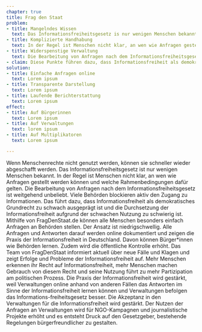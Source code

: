 ```yaml
---
chapter: true
title: Frag den Staat
problem:
- title: Mangelndes Wissen
  text: Das Informationsfreiheitsgesetz is nur wenigen Menschen bekannt
- title: Komplizierte Handhabung
  text: In der Regel ist Menschen nicht klar, an wen wie Anfragen gestellt werden können und welche Rahmen-bedingungen dafür gelten.
- title: Widerspenstige Verwaltung
  text: Die Bearbeitung von Anfragen nach dem Informationsfreiheitsgesetz ist weitgehend unbeliebt. Viele Behörden blockieren aktiv den Zugang zu Informationen.
- claim: Diese Punkte führen dazu, dass Informationsfreiheit als demokratisches Grundrecht zu schwach ausgeprägt ist und die Durchsetzung der Informationsfreiheit aufgrund der schwachen Nutzung zu schwierig ist
solution:
- title: Einfache Anfragen online
  text: Lorem ipsum
- title: Transparente Darstellung
  text: Lorem ipsum
- title: Laufende Berichterstattung
  text: Lorem ipsum
effect:
- title: Auf Bürgerinnen
  text: Lorem ipsum
- title: Auf Verwaltungen
  text: lorem ipsum
- title: Auf Multiplikatoren
  text: Lorem ipsum

---
```


Wenn Menschenrechte nicht genutzt werden, können sie schneller wieder abgeschafft werden. Das Informationsfreiheitsgesetz ist nur wenigen Menschen bekannt. In der Regel ist Menschen nicht klar, an wen wie Anfragen gestellt werden können und welche Rahmenbedingungen dafür gelten. Die Bearbeitung von Anfragen nach dem Informationsfreiheitsgesetz ist weitgehend unbeliebt. Viele Behörden blockieren aktiv den Zugang zu Informationen. Das führt dazu, dass Informationsfreiheit als demokratisches Grundrecht zu schwach ausgeprägt ist und die Durchsetzung der Informationsfreiheit aufgrund der schwachen Nutzung zu schwierig ist. Mithilfe von FragDenStaat.de können alle Menschen besonders einfach Anfragen an Behörden stellen. Der Ansatz ist niedrigschwellig. Alle Anfragen und Antworten darauf werden online dokumentiert und zeigen die Praxis der Informationsfreiheit in Deutschland. Davon können Bürger*innen wie Behörden lernen. Zudem wird die öffentliche Kontrolle erhöht. Das Team von FragDenStaat informiert aktuell über neue Fälle und Klagen und zeigt Erfolge und Probleme der Informationsfreiheit auf. Mehr Menschen erkennen ihr Recht auf Informationsfreiheit, mehr Menschen machen Gebrauch von diesem Recht und seine Nutzung führt zu mehr Partizipation am politischen Prozess. Die Praxis der Informationsfreiheit wird gestärkt, weil Verwaltungen online anhand von anderen Fällen das Antworten im Sinne der Informationsfreiheit lernen können und Verwaltungen befolgen das Informations-freiheitsgesetz besser. Die Akzeptanz in den Verwaltungen für die Informationsfreiheit wird gestärkt. Der Nutzen der Anfragen an Verwaltungen wird für NGO-Kampagnen und journalistische Projekte erhöht und es entsteht Druck auf den Gesetzgeber, bestehende Regelungen bürgerfreundlicher zu gestalten.
